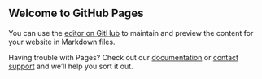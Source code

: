 ## Welcome to GitHub Pages

You can use the [editor on GitHub](https://github.com/KseniiaKamalut/cost_apart/edit/main/README.md) to maintain and preview the content for your website in Markdown files.




Having trouble with Pages? Check out our [documentation](https://docs.github.com/categories/github-pages-basics/) or [contact support](https://support.github.com/contact) and we’ll help you sort it out.
